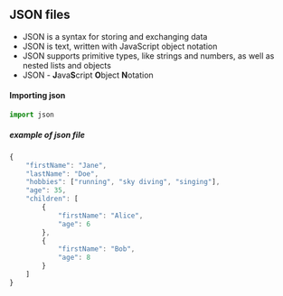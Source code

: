 ## JSON files

- JSON is a syntax for storing and exchanging data
- JSON is text, written with JavaScript object notation
- JSON supports primitive types, like strings and numbers, as well as nested lists and objects
- JSON - **J**ava**S**cript **O**bject **N**otation<br>

#### Importing json
```python
import json
```

##### example of json file
```javascript
{
    "firstName": "Jane",
    "lastName": "Doe",
    "hobbies": ["running", "sky diving", "singing"],
    "age": 35,
    "children": [
        {
            "firstName": "Alice",
            "age": 6
        },
        {
            "firstName": "Bob",
            "age": 8
        }
    ]
}
```
